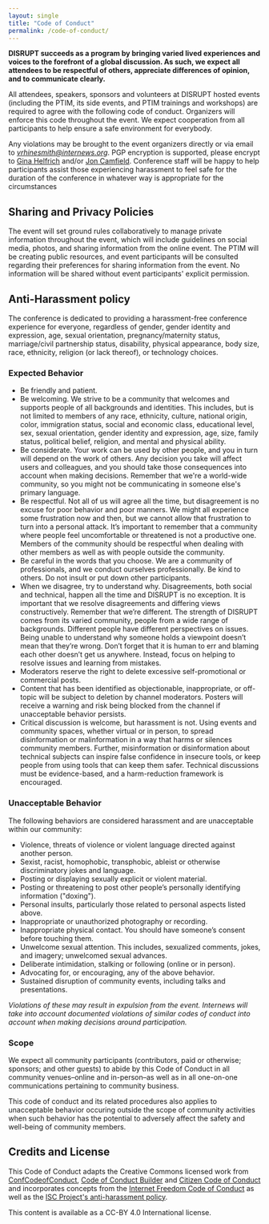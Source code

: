 ```yaml
---
layout: single
title: "Code of Conduct"
permalink: /code-of-conduct/
---
```


**DISRUPT succeeds as a program by bringing varied lived experiences and voices to the forefront of a global discussion. As such, we expect all attendees to be respectful of others, appreciate differences of opinion, and to communicate clearly.**

All attendees, speakers, sponsors and volunteers at DISRUPT hosted events (including the PTIM, its side events, and PTIM trainings and workshops) are required to agree with the following code of conduct. Organizers will enforce this code throughout the event. We expect cooperation from all participants to help ensure a safe environment for everybody.

Any violations may be brought to the event organizers directly or via email to *vrhinesmith@internews.org*. PGP encryption is supported, please encrypt to [Gina Helfrich](https://keys.openpgp.org/vks/v1/by-fingerprint/EF9BD809DDD15C4AED4917475EE4B370F9C13411) and/or [Jon Camfield](https://pgp.mit.edu/pks/lookup?op=vindex&search=0xA998959FF926BF8B). Conference staff will be happy to help participants assist those experiencing harassment to feel safe for the duration of the conference in whatever way is appropriate for the circumstances

## Sharing and Privacy Policies

The event will set ground rules collaboratively to manage private information throughout the event, which will include guidelines on social media, photos, and sharing information from the online event. The PTIM will be creating public resources, and event participants will be consulted regarding their preferences for sharing information from the event. No information will be shared without event participants' explicit permission.

## Anti-Harassment policy

The conference is dedicated to providing a harassment-free conference experience for everyone, regardless of gender, gender identity and expression, age, sexual orientation, pregnancy/maternity status, marriage/civil partnership status, disability, physical appearance, body size, race, ethnicity, religion (or lack thereof), or technology choices. <!--unless you use vim ;) -->

### Expected Behavior
* Be friendly and patient.
* Be welcoming. We strive to be a community that welcomes and supports people of all backgrounds and identities. This includes, but is not limited to members of any race, ethnicity, culture, national origin, color, immigration status, social and economic class, educational level, sex, sexual orientation, gender identity and expression, age, size, family status, political belief, religion, and mental and physical ability.
* Be considerate. Your work can be used by other people, and you in turn will depend on the work of others. Any decision you take will affect users and colleagues, and you should take those consequences into account when making decisions. Remember that we're a world-wide community, so you might not be communicating in someone else's primary language.
* Be respectful. Not all of us will agree all the time, but disagreement is no excuse for poor behavior and poor manners. We might all experience some frustration now and then, but we cannot allow that frustration to turn into a personal attack. It’s important to remember that a community where people feel uncomfortable or threatened is not a productive one. Members of the community should be respectful when dealing with other members as well as with people outside the community.
* Be careful in the words that you choose. We are a community of professionals, and we conduct ourselves professionally. Be kind to others. Do not insult or put down other participants.
* When we disagree, try to understand why. Disagreements, both social and technical, happen all the time and DISRUPT is no exception. It is important that we resolve disagreements and differing views constructively. Remember that we’re different. The strength of DISRUPT comes from its varied community, people from a wide range of backgrounds. Different people have different perspectives on issues. Being unable to understand why someone holds a viewpoint doesn’t mean that they’re wrong. Don’t forget that it is human to err and blaming each other doesn’t get us anywhere. Instead, focus on helping to resolve issues and learning from mistakes.
* Moderators reserve the right to delete excessive self-promotional or commercial posts.
* Content that has been identified as objectionable, inappropriate, or off-topic will be subject to deletion by channel moderators. Posters will receive a warning and risk being blocked from the channel if unacceptable behavior persists.
* Critical discussion is welcome, but harassment is not. Using events and community spaces, whether virtual or in person, to spread disinformation or malinformation in a way that harms or silences community members. Further, misinformation or disinformation about technical subjects can inspire false confidence in insecure tools, or keep people from using tools that can keep them safer. Technical discussions must be evidence-based, and a harm-reduction framework is encouraged.

### Unacceptable Behavior

The following behaviors are considered harassment and are unacceptable within our community:

* Violence, threats of violence or violent language directed against another person.
* Sexist, racist, homophobic, transphobic, ableist or otherwise discriminatory jokes and language.
* Posting or displaying sexually explicit or violent material.
* Posting or threatening to post other people’s personally identifying information ("doxing").
* Personal insults, particularly those related to personal aspects listed above.
* Inappropriate or unauthorized photography or recording.
* Inappropriate physical contact. You should have someone’s consent before touching them.
* Unwelcome sexual attention. This includes, sexualized comments, jokes, and imagery; unwelcomed sexual advances.
* Deliberate intimidation, stalking or following (online or in person).
* Advocating for, or encouraging, any of the above behavior.
* Sustained disruption of community events, including talks and presentations.

*Violations of these may result in expulsion from the event. Internews will take into account documented violations of similar codes of conduct into account when making decisions around participation.*

### Scope

We expect all community participants (contributors, paid or otherwise; sponsors; and other guests) to abide by this Code of Conduct in all community venues–online and in-person–as well as in all one-on-one communications pertaining to community business.

This code of conduct and its related procedures also applies to unacceptable behavior occuring outside the scope of community activities when such behavior has the potential to adversely affect the safety and well-being of community members.

## Credits and License

This Code of Conduct adapts the Creative Commons licensed work from [ConfCodeofConduct](http://confcodeofconduct.com/), [Code of Conduct Builder](https://github.com/gembarrett/coconduct-builder) and [Citizen Code of Conduct](http://citizencodeofconduct.org/) and incorporates concepts from the [Internet Freedom Code of Conduct](https://internetfreedomfestival.org/wiki/index.php/Code_of_Conduct) as well as the [ISC Project's anti-harassment policy](https://iscproject.org/anti-harrassment-policy/).

This content is available as a CC-BY 4.0 International license.
